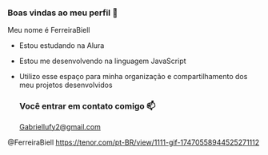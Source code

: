 ### Boas vindas ao meu perfil 💙

Meu nome é FerreiraBiell

- Estou estudando na Alura
- Estou me desenvolvendo na linguagem JavaScript
- Utilizo esse espaço para minha organização e compartilhamento dos meu projetos desenvolvidos

  ### Você entrar em contato comigo 📫

  Gabriellufy2@gmail.com
  
 @FerreiraBiell
https://tenor.com/pt-BR/view/1111-gif-17470558944525271112
